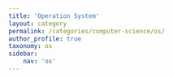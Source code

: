 ```yaml
---
title: 'Operation System'
layout: category
permalink: /categories/computer-science/os/
author_profile: true
taxonomy: os
sidebar:
    nav: 'os'
---
```

